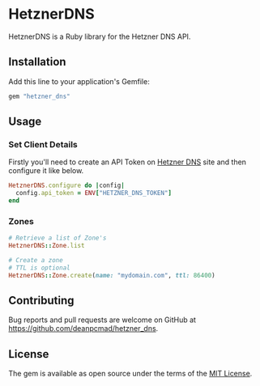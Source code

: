 # HetznerDNS

HetznerDNS is a Ruby library for the Hetzner DNS API.

## Installation

Add this line to your application's Gemfile:

```ruby
gem "hetzner_dns"
```

## Usage

### Set Client Details

Firstly you'll need to create an API Token on [Hetzner DNS](https://dns.hetzner.com/settings/api-token) site
and then configure it like below.

```ruby
HetznerDNS.configure do |config|
  config.api_token = ENV["HETZNER_DNS_TOKEN"]
end
```

### Zones

```ruby
# Retrieve a list of Zone's
HetznerDNS::Zone.list

# Create a zone
# TTL is optional
HetznerDNS::Zone.create(name: "mydomain.com", ttl: 86400)
```

## Contributing

Bug reports and pull requests are welcome on GitHub at https://github.com/deanpcmad/hetzner_dns.

## License

The gem is available as open source under the terms of the [MIT License](https://opensource.org/licenses/MIT).
